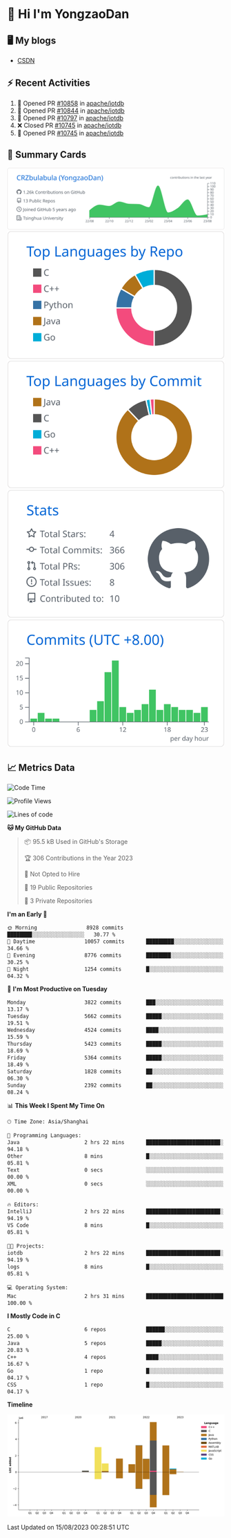 # 👋 Hi I'm YongzaoDan

## 🖥 My blogs
  + [CSDN](https://blog.csdn.net/CRZbulabula?type=blog)

## ⚡ Recent Activities
<!--START_SECTION:activity-->
1. 💪 Opened PR [#10858](https://github.com/apache/iotdb/pull/10858) in [apache/iotdb](https://github.com/apache/iotdb)
2. 💪 Opened PR [#10844](https://github.com/apache/iotdb/pull/10844) in [apache/iotdb](https://github.com/apache/iotdb)
3. 💪 Opened PR [#10797](https://github.com/apache/iotdb/pull/10797) in [apache/iotdb](https://github.com/apache/iotdb)
4. ❌ Closed PR [#10745](https://github.com/apache/iotdb/pull/10745) in [apache/iotdb](https://github.com/apache/iotdb)
5. 💪 Opened PR [#10745](https://github.com/apache/iotdb/pull/10745) in [apache/iotdb](https://github.com/apache/iotdb)
<!--END_SECTION:activity-->

## 🎑 Summary Cards

[![](https://raw.githubusercontent.com/CRZbulabula/CRZbulabula/main/profile-summary-card-output/github/0-profile-details.svg)](https://github.com/vn7n24fzkq/github-profile-summary-cards)
[![](https://raw.githubusercontent.com/CRZbulabula/CRZbulabula/main/profile-summary-card-output/github/1-repos-per-language.svg)](https://github.com/vn7n24fzkq/github-profile-summary-cards) [![](https://raw.githubusercontent.com/CRZbulabula/CRZbulabula/main/profile-summary-card-output/github/2-most-commit-language.svg)](https://github.com/vn7n24fzkq/github-profile-summary-cards)
[![](https://raw.githubusercontent.com/CRZbulabula/CRZbulabula/main/profile-summary-card-output/github/3-stats.svg)](https://github.com/vn7n24fzkq/github-profile-summary-cards) [![](https://raw.githubusercontent.com/CRZbulabula/CRZbulabula/main/profile-summary-card-output/github/4-productive-time.svg)](https://github.com/vn7n24fzkq/github-profile-summary-cards)

## 📈 Metrics Data

<!--START_SECTION:waka-->
![Code Time](http://img.shields.io/badge/Code%20Time-238%20hrs%2014%20mins-blue)

![Profile Views](http://img.shields.io/badge/Profile%20Views-1-blue)

![Lines of code](https://img.shields.io/badge/From%20Hello%20World%20I%27ve%20Written-21.4%20million%20lines%20of%20code-blue)

**🐱 My GitHub Data** 

> 📦 95.5 kB Used in GitHub's Storage 
 > 
> 🏆 306 Contributions in the Year 2023
 > 
> 🚫 Not Opted to Hire
 > 
> 📜 19 Public Repositories 
 > 
> 🔑 3 Private Repositories 
 > 
**I'm an Early 🐤** 

```text
🌞 Morning                8928 commits        ████████░░░░░░░░░░░░░░░░░   30.77 % 
🌆 Daytime                10057 commits       █████████░░░░░░░░░░░░░░░░   34.66 % 
🌃 Evening                8776 commits        ████████░░░░░░░░░░░░░░░░░   30.25 % 
🌙 Night                  1254 commits        █░░░░░░░░░░░░░░░░░░░░░░░░   04.32 % 
```
📅 **I'm Most Productive on Tuesday** 

```text
Monday                   3822 commits        ███░░░░░░░░░░░░░░░░░░░░░░   13.17 % 
Tuesday                  5662 commits        █████░░░░░░░░░░░░░░░░░░░░   19.51 % 
Wednesday                4524 commits        ████░░░░░░░░░░░░░░░░░░░░░   15.59 % 
Thursday                 5423 commits        █████░░░░░░░░░░░░░░░░░░░░   18.69 % 
Friday                   5364 commits        █████░░░░░░░░░░░░░░░░░░░░   18.49 % 
Saturday                 1828 commits        ██░░░░░░░░░░░░░░░░░░░░░░░   06.30 % 
Sunday                   2392 commits        ██░░░░░░░░░░░░░░░░░░░░░░░   08.24 % 
```


📊 **This Week I Spent My Time On** 

```text
🕑︎ Time Zone: Asia/Shanghai

💬 Programming Languages: 
Java                     2 hrs 22 mins       ████████████████████████░   94.18 % 
Other                    8 mins              █░░░░░░░░░░░░░░░░░░░░░░░░   05.81 % 
Text                     0 secs              ░░░░░░░░░░░░░░░░░░░░░░░░░   00.00 % 
XML                      0 secs              ░░░░░░░░░░░░░░░░░░░░░░░░░   00.00 % 

🔥 Editors: 
IntelliJ                 2 hrs 22 mins       ████████████████████████░   94.19 % 
VS Code                  8 mins              █░░░░░░░░░░░░░░░░░░░░░░░░   05.81 % 

🐱‍💻 Projects: 
iotdb                    2 hrs 22 mins       ████████████████████████░   94.19 % 
logs                     8 mins              █░░░░░░░░░░░░░░░░░░░░░░░░   05.81 % 

💻 Operating System: 
Mac                      2 hrs 31 mins       █████████████████████████   100.00 % 
```

**I Mostly Code in C** 

```text
C                        6 repos             ██████░░░░░░░░░░░░░░░░░░░   25.00 % 
Java                     5 repos             █████░░░░░░░░░░░░░░░░░░░░   20.83 % 
C++                      4 repos             ████░░░░░░░░░░░░░░░░░░░░░   16.67 % 
Go                       1 repo              █░░░░░░░░░░░░░░░░░░░░░░░░   04.17 % 
CSS                      1 repo              █░░░░░░░░░░░░░░░░░░░░░░░░   04.17 % 
```



**Timeline**

![Lines of Code chart](https://raw.githubusercontent.com/CRZbulabula/CRZbulabula/main/assets/bar_graph.png)


 Last Updated on 15/08/2023 00:28:51 UTC
<!--END_SECTION:waka-->

